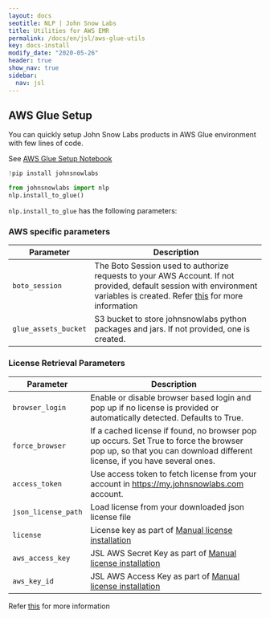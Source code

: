 ```yaml
---
layout: docs
seotitle: NLP | John Snow Labs
title: Utilities for AWS EMR
permalink: /docs/en/jsl/aws-glue-utils
key: docs-install
modify_date: "2020-05-26"
header: true
show_nav: true
sidebar:
  nav: jsl
---
```


<div class="main-docs" markdown="1">



## AWS Glue Setup

You can quickly setup John Snow Labs products in AWS Glue environment with few lines of code. 

See [AWS Glue Setup Notebook](https://github.com/JohnSnowLabs/johnsnowlabs/tree/main/notebooks/setup_glue_notebook.ipynb) 

```python
!pip install johnsnowlabs

from johnsnowlabs import nlp
nlp.install_to_glue()
```


`nlp.install_to_glue` has the following parameters:

###  AWS specific parameters

| Parameter              | Description | 
|------------------------|--------------|
| `boto_session`                | The Boto Session used to authorize requests to your AWS Account. If not provided, default session with environment  variables is created. Refer [this](https://boto3.amazonaws.com/v1/documentation/api/latest/reference/core/session.html) for more information |
| `glue_assets_bucket`    | S3 bucket to store johnsnowlabs python packages and jars. If not provided, one is created. |

### License Retrieval Parameters

| Parameter              | Description |
|------------------------|-------------|
|`browser_login` | Enable or disable browser based login and pop up if no license is provided or automatically detected. Defaults to True. |
| `force_browser` |If a cached license if found, no browser pop up occurs. Set True to force the browser pop up, so that you can download different license, if you have several ones. |
|  `access_token` | Use access token to fetch license from your account in https://my.johnsnowlabs.com account. |
|  `json_license_path` | Load license from your downloaded json license file |
|  `license`  | License key as part of [Manual license installation](https://nlp.johnsnowlabs.com/docs/en/jsl/install_advanced#via-manually-defining-secrets)
| `aws_access_key` | JSL AWS Secret Key as part of [Manual license installation](https://nlp.johnsnowlabs.com/docs/en/jsl/install_advanced#via-manually-defining-secrets) |
 `aws_key_id` | JSL AWS Access Key as part of [Manual license installation](https://nlp.johnsnowlabs.com/docs/en/jsl/install_advanced#via-manually-defining-secrets) |


Refer [this](https://nlp.johnsnowlabs.com/docs/en/jsl/install_advanced) for more information 


